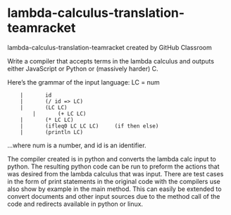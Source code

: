 # lambda-calculus-translation-teamracket
lambda-calculus-translation-teamracket created by GitHub Classroom

Write a compiler that accepts terms in the lambda calculus and outputs either JavaScript or Python or (massively harder) C.

Here’s the grammar of the input language:
    LC	 	=	 	num 
    
 	 	|	 	id
 	 	|	 	(/ id => LC) 
 	 	|	 	(LC LC)     
            |	 	(+ LC LC)
 	 	|	 	(* LC LC) 
 	 	|	 	(ifleq0 LC LC LC)     (if then else)
 	 	|	 	(println LC) 
    
 ...where num is a number, and id is an identifier. 

The compiler created is in python and converts the lambda calc input to python. The resulting python code can be run to preform the actions that was desired from the lambda calculus that was input. There are test cases in the form of print statements in the original code with the compilers use also show by example in the main method. This can easily be extended to convert documents and other input sources due to the method call of the code and redirects available in python or linux.
